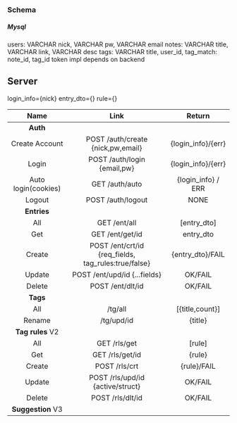 ### Schema
##### Mysql
users: VARCHAR nick, VARCHAR pw, VARCHAR email
notes: VARCHAR title, VARCHAR link, VARCHAR desc
tags: VARCHAR title, user_id, 
tag_match: note_id, tag_id
token impl depends on backend

## Server
login_info={nick}
entry_dto={}
rule={}

|Name|Link|Return|
|:-: |:-: |:-:   |
|__Auth__|||
|Create Account| POST /auth/create {nick,pw,email} | {login_info}/{err} |
|Login         | POST /auth/login {email,pw}       | {login_info}/{err} |
|Auto login(cookies)| GET  /auth/auto | {login_info} / ERR |
|Logout|POST /auth/logout | NONE |
|__Entries__|||
|All|GET /ent/all|[entry_dto]|
|Get|GET /ent/get/id|entry_dto|
|Create|POST /ent/crt/id {req_fields, tag_rules:true/false} |{entry_dto}/FAIL|
|Update|POST /ent/upd/id {...fields}|OK/FAIL|
|Delete|POST /ent/dlt/id |OK/FAIL|
|__Tags__|||
|All|/tg/all|[{title,count}]|
|Rename|/tg/upd/id|{title}|
|__Tag rules__ V2|||
|All|GET /rls/get|[rule]|  
|Get|GET /rls/get/id|{rule}|
|Create|POST /rls/crt|{rule}/FAIL|
|Update|POST /rls/upd/id {active/struct} | OK/FAIL|
|Delete|POST /rls/dlt/id|OK/FAIL|
|__Suggestion__ V3|||
